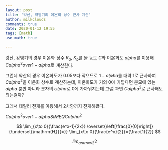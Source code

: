 ```yaml
---
layout: post
title: '약산, 약염기의 이온화 상수 근사 계산'
author: milkclouds
comments: true
date: 2020-01-12 19:55
tags: [math]
use_math: true

---
```


강산, 강염기의 경우 이온화 상수 $K_{a}$, $K_{b}$를 몰 농도 $C$와 이온화도 $alpha$를 이용해 ${C alpha ^{2}} over {1- alpha}$로 계산한다.  

그런데 약산의 경우 이온화도가 0.05보다 작으므로 $1 - alpha$를 대략 1로 근사하여 $C alpha^{2}$을 이온화 상수로 계산하는데, 이온화도가 거의 0에 가깝다면 분모에 있는 $alpha$ 뿐만 아니라 분자의 $alpha$로 0에 가까워지는데 그럼 과연 $C alpha^{2}$로 근사해도 되는걸까?  


그래서 테일러 전개를 이용해서 2차항까지 전개해봤다.  

${C alpha ^{2}} over {1- alpha} SIMEQC alpha ^{2}$

$$
\lim_{x\to 0}{\frac{e^x-1}{2x}}
\overset{\left[\frac{0}{0}\right]}{\underset{\mathrm{H}}{=}}
\lim_{x\to 0}{\frac{e^x}{2}}={\frac{1}{2}}
$$

$$
lim _{ararrow2} {2}
$$